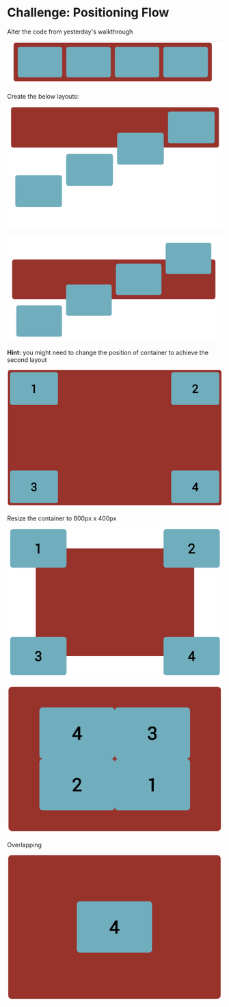 # Challenge: Positioning Flow

Alter the code from yesterday's walkthrough

![4box](img/4-box.png)

Create the below layouts:

![4box](img/4-box-1.png)
  
![4box](img/4-box-2.png)

**Hint:** you might need to  change the position of container to achieve the second layout

![corners](img/corners.png)  

Resize the container to 600px x 400px
  
![corners](img/corners-2.png)  
  
![corners](img/corners-3.png)  
  
Overlapping
 
![centered box](img/centered-box.png)  

